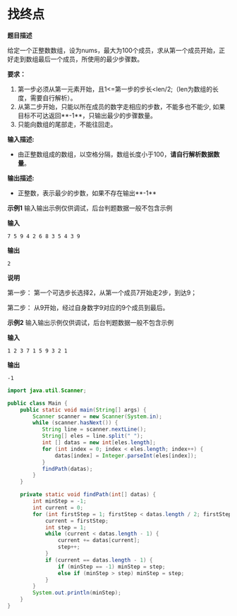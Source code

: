 # 找终点

**题目描述**

给定一个正整数数组，设为nums，最大为100个成员，求从第一个成员开始，正好走到数组最后一个成员，所使用的最少步骤数。

**要求：**

1. 第一步必须从第一元素开始，且1<=第一步的步长<len/2;（len为数组的长度，需要自行解析）。
2. 从第二步开始，只能以所在成员的数字走相应的步数，不能多也不能少, 如果目标不可达返回**-1**，只输出最少的步骤数量。
3. 只能向数组的尾部走，不能往回走。

**输入描述:**

- 由正整数组成的数组，以空格分隔，数组长度小于100，**请自行解析数据数量**。

**输出描述:**

- 正整数，表示最少的步数，如果不存在输出**-1**

**示例1** 输入输出示例仅供调试，后台判题数据一般不包含示例

**输入**

```
7 5 9 4 2 6 8 3 5 4 3 9
```

**输出**

```
2
```

**说明**

第一步： 第一个可选步长选择2，从第一个成员7开始走2步，到达9；

第二步： 从9开始，经过自身数字9对应的9个成员到最后。

**示例2** 输入输出示例仅供调试，后台判题数据一般不包含示例

**输入**

```
1 2 3 7 1 5 9 3 2 1
```

**输出**

```
-1
```

```java
import java.util.Scanner;

public class Main {
    public static void main(String[] args) {
    	Scanner scanner = new Scanner(System.in);
    	while (scanner.hasNext()) {
    	   String line = scanner.nextLine();
    	   String[] eles = line.split(" ");
    	   int [] datas = new int[eles.length];
    	   for (int index = 0; index < eles.length; index++) {
    	       datas[index] = Integer.parseInt(eles[index]);
    	   }
    	   findPath(datas);
        }
    }

    private static void findPath(int[] datas) {
        int minStep = -1;
        int current = 0;
        for (int firstStep = 1; firstStep < datas.length / 2; firstStep++) {
            current = firstStep;
            int step = 1;
            while (current < datas.length - 1) {
                current += datas[current];
                step++;
            }
            if (current == datas.length - 1) {
                if (minStep == -1) minStep = step;
                else if (minStep > step) minStep = step;
            }
        }
        System.out.println(minStep);
    }
}
```

